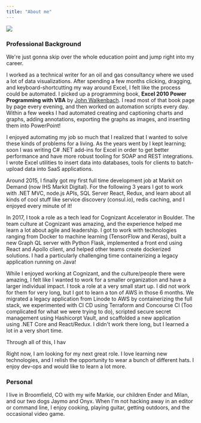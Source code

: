```yaml
---
title: "About me"
---
```


<img src="/img/me_pic.png" class="self-portrait" />

### Professional Background

We're just gonna skip over the whole education point and jump right into my career.

I worked as a technical writer for an oil and gas consultancy where we used a lot of data visualizations. After spending a few months clicking, dragging, and keyboard-shortcutting my way around Excel, I felt like the process could be automated. I picked up a programming book, __Excel 2010 Power Programming with VBA__ by [John Walkenbach](https://exceljet.net/people/john-walkenbach). I read most of that book page by page every evening, and then worked on automation scripts every day. Within a few weeks I had automated creating and captioning charts and graphs, adding annotations, exporting the graphs as images, and inserting them into PowerPoint!

I enjoyed automating my job so much that I realized that I wanted to solve these kinds of problems for a living. As the years went by I kept learning; soon I was writing C# .NET add-ins for Excel in order to get better performance and have more robust tooling for SOAP and REST integrations. I wrote Excel utilities to insert data into databases, tools for clients to batch-upload data into SaaS applications.

Around 2015, I finally got my first full time development job at Markit on Demand (now IHS Markit Digital). For the following 3 years I got to work with .NET MVC, node.js APIs, SQL Server React, Redux, and learn about all kinds of cool stuff like service discovery (consul.io), redis caching, and I enjoyed every minute of it!

In 2017, I took a role as a tech lead for Cognizant Accelerator in Boulder. The team culture at Cognizant was amazing, and the experience helped me learn a lot about agile and leadership. I got to work with technologies ranging from Docker to machine learning (TensorFlow and Keras), built a new Graph QL server with Python Flask, implemented a front end using React and Apollo client, and helped other teams create dockerized solutions. I had a particularly challenging time containerizing a legacy application running on Java!

While I enjoyed working at Cognizant, and the culture/people there were amazing, I felt like I wanted to work for a smaller organization and have a larger individual impact. I took a role at a very small start up. I did not work for them for very long, but I got to learn a ton of AWS in those 6 months. We migrated a legacy application from Linode to AWS by containerizing the full stack, we experimented with CI CD using Terraform and Concourse CI (Too complicated for what we were trying to do), scripted secure secret management using Hashicorpt Vault, and scaffolded a new application using .NET Core and React/Redux. I didn't work there long, but I learned a lot in a very short time. 

Through all of this, I hav

Right now, I am looking for my next great role. I love learning new technologies, and I relish the opportunity to wear a bunch of different hats. I enjoy dev-ops and would like to learn a lot more. 

### Personal

I live in Broomfield, CO with my wife Markie, our children Ender and Milan, and our two dogs Jaymo and Onyx. When I'm not hacking away in an editor or command line, I enjoy cooking, playing guitar, getting outdoors, and the occasional video game.
